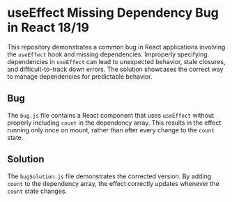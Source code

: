 # useEffect Missing Dependency Bug in React 18/19

This repository demonstrates a common bug in React applications involving the `useEffect` hook and missing dependencies.  Improperly specifying dependencies in `useEffect` can lead to unexpected behavior, stale closures, and difficult-to-track down errors.  The solution showcases the correct way to manage dependencies for predictable behavior.

## Bug
The `bug.js` file contains a React component that uses `useEffect` without properly including `count` in the dependency array. This results in the effect running only once on mount, rather than after every change to the `count` state.

## Solution
The `bugSolution.js` file demonstrates the corrected version. By adding `count` to the dependency array, the effect correctly updates whenever the `count` state changes.